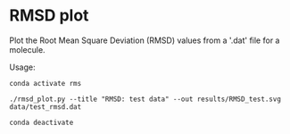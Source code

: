 # RMSD plot

Plot the Root Mean Square Deviation (RMSD) values from a '.dat' file for a molecule.

Usage:
```shell
conda activate rms

./rmsd_plot.py --title "RMSD: test data" --out results/RMSD_test.svg data/test_rmsd.dat

conda deactivate
```